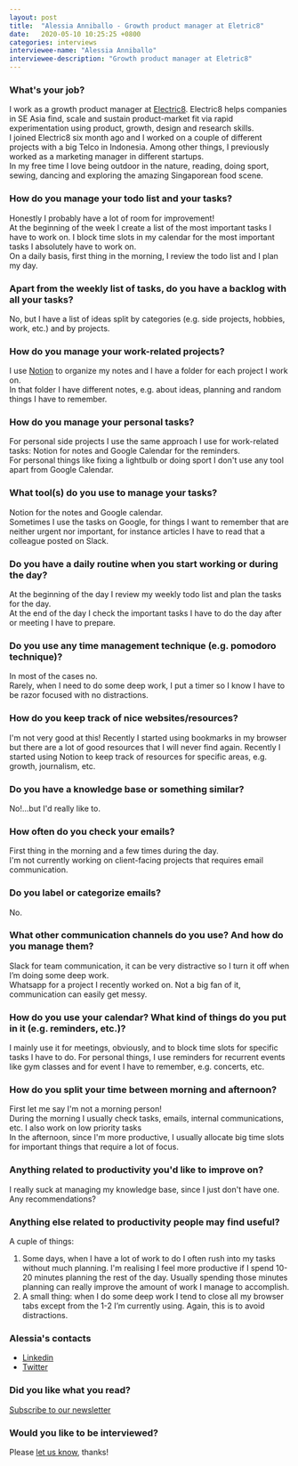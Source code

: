 ```yaml
---
layout: post
title:  "Alessia Anniballo - Growth product manager at Eletric8"
date:   2020-05-10 10:25:25 +0800
categories: interviews
interviewee-name: "Alessia Anniballo"
interviewee-description: "Growth product manager at Eletric8"
---
```


### What's your job?
I work as a growth product manager at [Electric8](https://www.e8growth.com).
Electric8 helps companies in SE Asia find, scale and sustain product-market fit via rapid experimentation using product, growth, design and research skills.  
I joined Electric8 six month ago and I worked on a couple of different projects with a big Telco in Indonesia. 
Among other things, I previously worked as a marketing manager in different startups.  
In my free time I love being outdoor in the nature, reading, doing sport, sewing, dancing and exploring the amazing Singaporean food scene.


### How do you manage your todo list and your tasks?
Honestly I probably have a lot of room for improvement!  
At the beginning of the week I create a list of the most important tasks I have to work on.
I block time slots in my calendar for the most important tasks I absolutely have to work on.  
On a daily basis, first thing in the morning, I review the todo list and I plan my day.


### Apart from the weekly list of tasks, do you have a backlog with all your tasks?
No, but I have a list of ideas split by categories (e.g. side projects, hobbies, work, etc.) and by projects.


### How do you manage your work-related projects?
I use [Notion](https://www.notion.so) to organize my notes and I have a folder for each project I work on.  
In that folder I have different notes, e.g. about ideas, planning and random things I have to remember.


### How do you manage your personal tasks?
For personal side projects I use the same approach I use for work-related tasks: Notion for notes and Google Calendar for the reminders.  
For personal things like fixing a lightbulb or doing sport I don't use any tool apart from Google Calendar.


### What tool(s) do you use to manage your tasks?
Notion for the notes and Google calendar.  
Sometimes I use the tasks on Google, for things I want to remember that are neither urgent nor important, for instance articles I have to read that a colleague posted on Slack.


### Do you have a daily routine when you start working or during the day?
At the beginning of the day I review my weekly todo list and plan the tasks for the day.  
At the end of the day I check the important tasks I have to do the day after or meeting I have to prepare.


### Do you use any time management technique (e.g. pomodoro technique)?
In most of the cases no.  
Rarely, when I need to do some deep work, I put a timer so I know I have to be razor focused with no distractions.


### How do you keep track of nice websites/resources?
I'm not very good at this!
Recently I started using bookmarks in my browser but there are a lot of good resources that I will never find again.
Recently I started using Notion to keep track of resources for specific areas, e.g. growth, journalism, etc.


### Do you have a knowledge base or something similar?
No!...but I'd really like to.


### How often do you check your emails?
First thing in the morning and a few times during the day.  
I'm not currently working on client-facing projects that requires email communication.


### Do you label or categorize emails?
No.


### What other communication channels do you use? And how do you manage them?
Slack for team communication, it can be very distractive so I turn it off when I’m doing some deep work.  
Whatsapp for a project I recently worked on. Not a big fan of it, communication can easily get messy.


### How do you use your calendar? What kind of things do you put in it (e.g. reminders, etc.)?
I mainly use it for meetings, obviously, and to block time slots for specific tasks I have to do.
For personal things, I use reminders for recurrent events like gym classes and for event I have to remember, e.g. concerts, etc.


### How do you split your time between morning and afternoon?
First let me say I'm not a morning person!  
During the morning I usually check tasks, emails, internal communications, etc. I also work on low priority tasks  
In the afternoon, since I'm more productive, I usually allocate big time slots for important things that require a lot of focus.


### Anything related to productivity you'd like to improve on?
I really suck at managing my knowledge base, since I just don't have one.  
Any recommendations?


### Anything else related to productivity people may find useful?
A cuple of things:
1. Some days, when I have a lot of work to do I often rush into my tasks without much planning. I'm realising I feel more productive if I spend 10-20 minutes planning the rest of the day.  Usually spending those minutes planning can really improve the amount of work I manage to accomplish.
2. A small thing: when I do some deep work I tend to close all my browser tabs except from the 1-2 I’m currently using. Again, this is to avoid distractions.

### Alessia's contacts

- [Linkedin](https://www.linkedin.com/in/alessiaanniballo/)
- [Twitter](https://twitter.com/AlessiAnniballo)

### Did you like what you read?

[Subscribe to our newsletter](https://docs.google.com/forms/d/e/1FAIpQLSd4lrCTPWsbGo3bEUS5GSZbrzDgIkT01DitBe_JrRS-BkAeBw/viewform?usp=sf_link)
  

### Would you like to be interviewed?

Please [let us know](https://docs.google.com/forms/d/e/1FAIpQLSdEMfWfOM8rNg-6JPCYntBxvr_COOemmxjGgicqOIw11QX2Fg/viewform?usp=sf_link), thanks!
